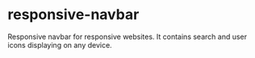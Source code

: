 # responsive-navbar
Responsive navbar for responsive websites. It contains search and user icons displaying on any device.
